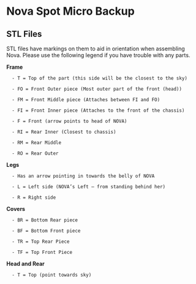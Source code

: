 # Nova Spot Micro Backup
## STL Files
   STL files have markings on them to aid in orientation when assembling Nova. Please use the following legend if you have trouble with any parts.

   **Frame** 
   
      - T = Top of the part (this side will be the closest to the sky) 
      
      - FO = Front Outer piece (Most outer part of the front (head)) 
      
      - FM = Front Middle piece (Attaches between FI and FO) 
      
      - FI = Front Inner piece (Attaches to the front of the chassis) 
      
      - F = Front (arrow points to head of NOVA) 
      
      - RI = Rear Inner (Closest to chassis) 
      
      - RM = Rear Middle 
      
      - RO = Rear Outer 
      

   **Legs**
   
      - Has an arrow pointing in towards the belly of NOVA  
   
      - L = Left side (NOVA’s Left – from standing behind her)
      
      - R = Right side 
   
   **Covers** 
   
      - BR = Bottom Rear piece 
      
      - BF = Bottom Front piece 
      
      - TR = Top Rear Piece 
      
      - TF = Top Front Piece  

   **Head and Rear** 
   
      - T = Top (point towards sky) 

